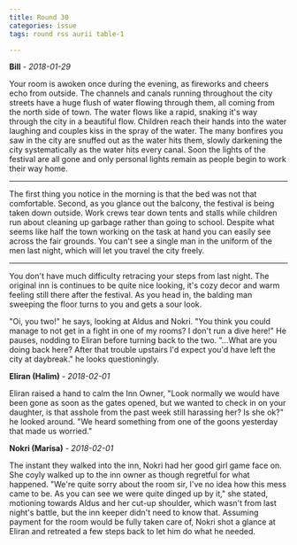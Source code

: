 ```yaml
---
title: Round 30
categories: issue
tags: round rss aurii table-1

---
```


**Bill** - *2018-01-29*

Your room is awoken once during the evening, as fireworks and cheers echo from outside. The channels and canals running throughout the city streets have a huge flush of water flowing through them, all coming from the north side of town. The water flows like a rapid, snaking it's way through the city in a beautiful flow. Children reach their hands into the water laughing and couples kiss in the spray of the water. The many bonfires you saw in the city are snuffed out as the water hits them, slowly darkening the city systematically as the water hits every canal. Soon the lights of the festival are all gone and only personal lights remain as people begin to work their way home. 

- - -

The first thing you notice in the morning is that the bed was not that comfortable. Second, as you glance out the balcony, the festival is being taken down outside. Work crews tear down tents and stalls while children run about cleaning up garbage rather than going to school. Despite what seems like half the town working on the task at hand you can easily see across the fair grounds. You can't see a single man in the uniform of the men last night, which will let you travel the city freely. 

- - -

You don't have much difficulty retracing your steps from last night. The original inn is continues to be quite nice looking, it's cozy decor and warm feeling still there after the festival. As you head in, the balding man sweeping the floor turns to you and gets a sour look.

"Oi, you two!" he says, looking at Aldus and Nokri. "You think you could manage to not get in a fight in one of my rooms? I don't run a dive here!" He pauses, nodding to Eliran before turning back to the two. "...What are you doing back here? After that trouble upstairs I'd expect you'd have left the city at daybreak." he looks questioningly.

**Eliran (Halim)** - *2018-02-01*

Eliran raised a hand to calm the Inn Owner, "Look normally we would have been gone as soon as the gates opened, but we wanted to check in on your daughter, is that asshole from the past week still harassing her? Is she ok?" he looked around. "We heard something from one of the goons yesterday that made us worried."

**Nokri (Marisa)** - *2018-02-01*

The instant they walked into the inn, Nokri had her good girl game face on. She coyly walked up to the inn owner as though regretful for what happened. "We're quite sorry about the room sir, I've no idea how this mess came to be. As you can see we were quite dinged up by it," she stated, motioning towards Aldus and her cut-up shoulder, which wasn't from last night's battle, but the inn keeper didn't need to know that. Assuming payment for the room would be fully taken care of, Nokri shot a glance at Eliran and retreated a few steps back to let him do what he needed.



<!-- re.findall('a.*?(?=a|$)', t+'x') -->